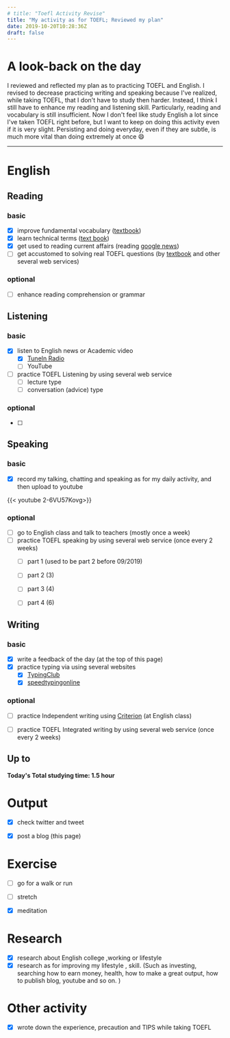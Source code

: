 ```yaml
---
# title: "Toefl Activity Revise"
title: "My activity as for TOEFL; Reviewed my plan"
date: 2019-10-20T10:28:36Z
draft: false
---
```


# A look-back on the day

I reviewed and reflected my plan as to practicing TOEFL and English. I revised to decrease practicing writing and speaking because I've realized, while taking TOEFL, that I don't have to study then harder. Instead, I think I still have to enhance my reading and listening skill. Particularly, reading and vocabulary is still insufficient. Now I don't feel like study English a lot since I've taken TOEFL right before, but I want to keep on doing this activity even if it is very slight. Persisting and doing everyday, even if they are subtle, is much more vital than doing extremely at once 😄













------



# English

## Reading

### basic

- [x] improve fundamental vocabulary ([textbook](https://www.amazon.co.jp/dp/4010941855/))
- [x] learn technical terms ([text book](https://www.amazon.co.jp/dp/4866390611/))
- [x] get used to reading current affairs (reading [google news](https://news.google.com/))
- [ ] get accustomed to solving real TOEFL questions  (by [textbook](https://www.amazon.co.jp/dp/4862902014/) and other several web services)

### optional

- [ ] enhance reading  comprehension or grammar





## Listening

### basic

- [x] listen to English news or Academic video 
  - [x] [TuneIn Radio](https://tunein.com)
  - [ ] YouTube
- [ ] practice TOEFL Listening by using several web service
  - [ ] lecture type
  - [ ] conversation (advice) type

### optional

- [ ] 





## Speaking

### basic

- [x] record my talking, chatting and speaking as for my daily activity, and then upload to youtube

{{< youtube 2-6VU57Kovg>}}

### optional

- [ ] go to English class and talk to teachers (mostly once a week)
- [ ] practice TOEFL speaking  by using several web service (once every  2 weeks)
  - [ ] part 1  (used to be part 2 before 09/2019)
  - [ ] part 2 (3)
  - [ ] part 3 (4)
  - [ ] part 4 (6)





## Writing

### basic

- [x] write a feedback of the day (at the top of this page)
- [x] practice typing via using several websites
  - [x] [TypingClub](https://www.typingclub.com)
  - [x] [speedtypingonline](https://www.speedtypingonline.com/games/type-the-alphabet.php)

### optional

- [ ] practice Independent writing using [Criterion](https://criterion.ets.org/criterion/default.aspx) (at English class)

- [ ] practice TOEFL Integrated writing by using several web service (once every 2 weeks)

  



## Up to

**Today's Total studying time:   1.5   hour**







# Output

- [x] check twitter and tweet 
- [x] post a blog (this page)



# Exercise

- [ ] go for a walk or run

- [ ] stretch

- [x] meditation

  

# Research

- [x] research about English college ,working or lifestyle
- [x] research as for improving my lifestyle , skill. (Such as investing, searching how to earn money, health, how to make a great output, how to publish blog, youtube and so on. )

# Other activity

- [x] wrote down the experience, precaution and TIPS while taking TOEFL

